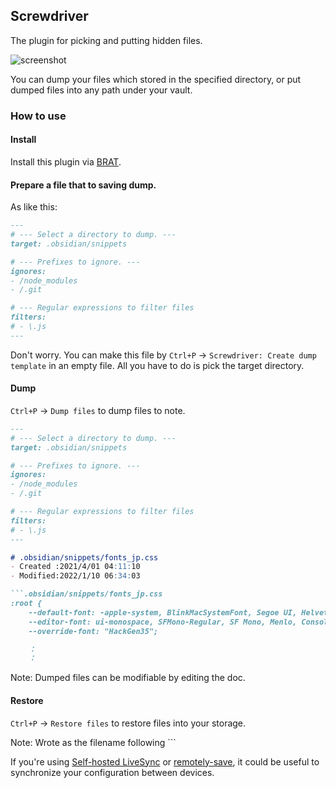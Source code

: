 ## Screwdriver

The plugin for picking and putting hidden files.

![screenshot](https://user-images.githubusercontent.com/45774780/158567788-fbea41ba-d07d-4faf-bc09-ce241a0c9f67.gif)

You can dump your files which stored in the specified directory, or put dumped files into any path under your vault.

### How to use

#### Install
Install this plugin via [BRAT](https://github.com/TfTHacker/obsidian42-brat).


#### Prepare a file that to saving dump.

As like this:

```md
---
# --- Select a directory to dump. ---
target: .obsidian/snippets

# --- Prefixes to ignore. ---
ignores:
- /node_modules
- /.git

# --- Regular expressions to filter files
filters:
# - \.js
---

```
Don't worry. You can make this file by `Ctrl+P` -> `Screwdriver: Create dump template` in an empty file.
All you have to do is pick the target directory.

#### Dump

`Ctrl+P` -> `Dump files` to dump files to note.

```md
---
# --- Select a directory to dump. ---
target: .obsidian/snippets

# --- Prefixes to ignore. ---
ignores:
- /node_modules
- /.git

# --- Regular expressions to filter files
filters:
# - \.js
---

# .obsidian/snippets/fonts_jp.css
- Created :2021/4/01 04:11:10
- Modified:2022/1/10 06:34:03

```.obsidian/snippets/fonts_jp.css
:root {
    --default-font: -apple-system, BlinkMacSystemFont, Segoe UI, Helvetica, Arial, sans-serif, Apple Color Emoji, Segoe UI Emoji;
    --editor-font: ui-monospace, SFMono-Regular, SF Mono, Menlo, Consolas, Liberation Mono, monospace;
    --override-font: "HackGen35";

    ：
    ：
```

Note: Dumped files can be modifiable by editing the doc.

#### Restore
`Ctrl+P` -> `Restore files` to restore files into your storage.

Note: Wrote as the filename following ```

If you're using [Self-hosted LiveSync](https://github.com/vrtmrz/obsidian-livesync) or [remotely-save](https://github.com/fyears/remotely-save), it could be useful to synchronize your configuration between devices.
